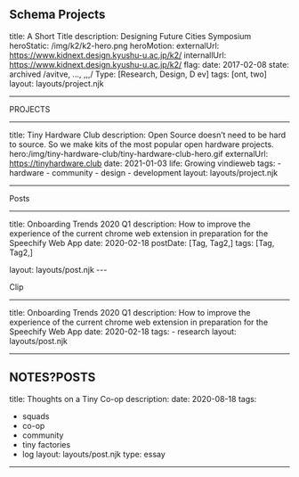 ## Schema Projects

title: A Short Title
description: Designing Future Cities
Symposium heroStatic: /img/k2/k2-hero.png heroMotion:
externalUrl: https://www.kidnext.design.kyushu-u.ac.jp/k2/
internallUrl: https://www.kidnext.design.kyushu-u.ac.jp/k2/
flag: date: 2017-02-08 state:
archived /avitve, ..., ,,,/
Type: [Research, Design, D ev]
tags: [ont, two]
layout: layouts/project.njk

---

PROJECTS

---

title: Tiny Hardware Club
description: Open
Source doesn’t need to be hard to source. So we make kits of the most popular
open hardware projects.
hero:/img/tiny-hardware-club/tiny-hardware-club-hero.gif
externalUrl:
https://tinyhardware.club
date: 2021-01-03
life: Growing
vindieweb
tags: - hardware - community - design - development
layout:
layouts/project.njk

---

Posts

---

title: Onboarding Trends 2020 Q1
description: How to improve the experience of the current chrome web extension in preparation
for the Speechify Web App
date: 2020-02-18
postDate: [Tag, Tag2,]
tags: [Tag, Tag2,]

layout:
layouts/post.njk ---

Clip

---

title: Onboarding Trends 2020 Q1 description: How
to improve the experience of the current chrome web extension in preparation for
the Speechify Web App date: 2020-02-18 tags: - research layout: layouts/post.njk

---

## NOTES?POSTS

title: Thoughts on a Tiny Co-op
description:
date: 2020-08-18
tags:

- squads
- co-op
- community
- tiny factories
- log
  layout: layouts/post.njk
  type: essay

---
